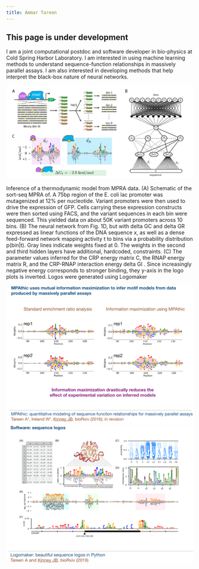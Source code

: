 ```yaml
---
title: Ammar Tareen
---
```


## This page is under development

I am a joint computational postdoc and software developer in bio-physics at Cold Spring Harbor Laboratory. 
I am interested in using machine learning methods to understand sequence-function relationships in massively parallel assays. 
I am also interested in developing methods that help interpret the black-box nature of neural networks. 
   
![bp_nn.png](bp_nn.png)

Inference of a thermodynamic model from MPRA data. (A) Schematic of the sort-seq MPRA of. A
75bp region of the E. coli lac promoter was mutagenized at 12% per nucleotide. Variant promoters were then used to
drive the expression of GFP. Cells carrying these expression constructs were then sorted using FACS, and the variant
sequences in each bin were sequenced. This yielded data on about 50K variant promoters across 10 bins. (B) The
neural network from Fig. 1D, but with delta GC and delta GR expressed as linear functions of the DNA sequence x, as well as
a dense feed-forward network mapping activity t to bins via a probability distribution p(bin|t). Gray lines indicate
weights fixed at 0. The weights in the second and third hidden layers have additional, hardcoded, constraints. (C) The
parameter values inferred for the CRP energy matrix C, the RNAP energy matrix R, and the CRP-RNAP interaction
energy delta GI . Since increasingly negative energy corresponds to stronger binding, they y-axis in the logo plots is
inverted. Logos were generated using Logomaker

![mpathic.png](mpathic.png)
![logomaker.png](logomaker.png)